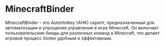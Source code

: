# MinecraftBinder
MinecraftBinder - это AutoHotkey (AHK) скрипт, предназначенный для автоматизации и упрощения управления в игре Minecraft. Он включает пользовательские бинды для различных команд в Minecraft, что делает игровой процесс более удобным и эффективным.

